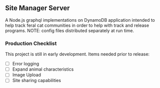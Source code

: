 ## Site Manager Server

A Node.js graphql implementations on DynamoDB application intended to help track feral cat communities in order to help with track and release programs. NOTE: config files distributed separately at run time.

### Production Checklist

This project is still in early development. Items needed prior to release:

- [ ] Error logging
- [ ] Expand animal characteristics
- [ ] Image Upload
- [ ] Site sharing capabilities
